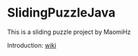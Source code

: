 # SlidingPuzzleJava

This is a sliding puzzle project by MaomiHz

Introduction: [wiki](https://en.wikipedia.org/wiki/15_puzzle)
